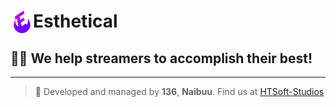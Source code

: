 # <img style="float: left;" height=36px src="./assets/img/favicon.png"> Esthetical </img>


## 🌙🎑 We help streamers to accomplish their best!

___

> 🌊 Developed and managed by **136**, **Naibuu**. Find us at [HTSoft-Studios](https://htssoft.tk/ "Redirect to htssoft.tk")